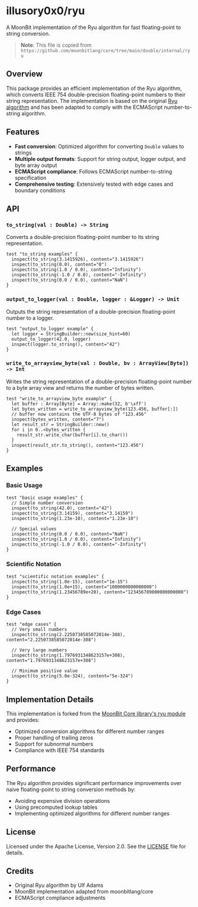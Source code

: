 # illusory0x0/ryu

A MoonBit implementation of the Ryu algorithm for fast floating-point to string conversion.

> **Note**: This file is copied from `https://github.com/moonbitlang/core/tree/main/double/internal/ryu`

## Overview

This package provides an efficient implementation of the Ryu algorithm, which converts IEEE 754 double-precision floating-point numbers to their string representation. The implementation is based on the original [Ryu algorithm](https://github.com/ulfjack/ryu) and has been adapted to comply with the ECMAScript number-to-string algorithm.

## Features

- **Fast conversion**: Optimized algorithm for converting `Double` values to strings
- **Multiple output formats**: Support for string output, logger output, and byte array output
- **ECMAScript compliance**: Follows ECMAScript number-to-string specification
- **Comprehensive testing**: Extensively tested with edge cases and boundary conditions

## API

### `to_string(val : Double) -> String`

Converts a double-precision floating-point number to its string representation.

```moonbit
test "to_string examples" {
  inspect(to_string(3.1415926), content="3.1415926")
  inspect(to_string(0.0), content="0")
  inspect(to_string(1.0 / 0.0), content="Infinity")
  inspect(to_string(-1.0 / 0.0), content="-Infinity")
  inspect(to_string(0.0 / 0.0), content="NaN")
}
```

### `output_to_logger(val : Double, logger : &Logger) -> Unit`

Outputs the string representation of a double-precision floating-point number to a logger.

```moonbit
test "output_to_logger example" {
  let logger = StringBuilder::new(size_hint=60)
  output_to_logger(42.0, logger)
  inspect(logger.to_string(), content="42")
}
```

### `write_to_arrayview_byte(val : Double, bv : ArrayView[Byte]) -> Int`

Writes the string representation of a double-precision floating-point number to a byte array view and returns the number of bytes written.

```moonbit
test "write_to_arrayview_byte example" {
  let buffer : Array[Byte] = Array::make(32, b'\xff')
  let bytes_written = write_to_arrayview_byte(123.456, buffer[:])
  // buffer now contains the UTF-8 bytes of "123.456"
  inspect(bytes_written, content="7")
  let result_str = StringBuilder::new()
  for i in 0..<bytes_written {
    result_str.write_char(buffer[i].to_char())
  }
  inspect(result_str.to_string(), content="123.456")
}
```

## Examples

### Basic Usage

```moonbit
test "basic usage examples" {
  // Simple number conversion
  inspect(to_string(42.0), content="42")
  inspect(to_string(3.14159), content="3.14159")
  inspect(to_string(1.23e-10), content="1.23e-10")
  
  // Special values
  inspect(to_string(0.0 / 0.0), content="NaN")
  inspect(to_string(1.0 / 0.0), content="Infinity")
  inspect(to_string(-1.0 / 0.0), content="-Infinity")
}
```

### Scientific Notation

```moonbit
test "scientific notation examples" {
  inspect(to_string(1.0e-15), content="1e-15")
  inspect(to_string(1.0e+15), content="1000000000000000")
  inspect(to_string(1.23456789e+20), content="123456789000000000000")
}
```

### Edge Cases

```moonbit
test "edge cases" {
  // Very small numbers
  inspect(to_string(2.2250738585072014e-308), content="2.2250738585072014e-308")
  
  // Very large numbers
  inspect(to_string(1.7976931348623157e+308), content="1.7976931348623157e+308")
  
  // Minimum positive value
  inspect(to_string(5.0e-324), content="5e-324")
}
```

## Implementation Details

This implementation is forked from the [MoonBit Core library's ryu module](https://github.com/moonbitlang/core/tree/main/double/internal/ryu) and provides:

- Optimized conversion algorithms for different number ranges
- Proper handling of trailing zeros
- Support for subnormal numbers
- Compliance with IEEE 754 standards

## Performance

The Ryu algorithm provides significant performance improvements over naive floating-point to string conversion methods by:

- Avoiding expensive division operations
- Using precomputed lookup tables
- Implementing optimized algorithms for different number ranges

## License

Licensed under the Apache License, Version 2.0. See the [LICENSE](LICENSE) file for details.

## Credits

- Original Ryu algorithm by Ulf Adams
- MoonBit implementation adapted from moonbitlang/core
- ECMAScript compliance adjustments
